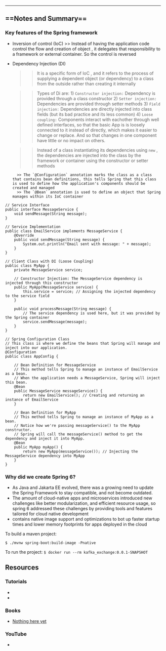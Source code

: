 
---------
## ==Notes and Summary==



### Key features of the Spring framework

- Inversion of control (IoC)
		>> Instead of having the application code control the flow and creation of object , it delegates that responsibility to a framework or external container. So the control is reversed 
		

- Dependency Injection (DI)

	>> It is a specific form of IoC , and it refers to the process of supplying a dependent object (or dependency) to a class from the outside rather than creating it internally 
	
	>> Types of Di are:
		  1) `Constructor injection:`  Dependency is provided through a class constructor 
		  2) `Setter injection:` Dependencies are provided through setter methods 
		  3) `Field injection:` Dependencies are directly injected into class fields (but its bad practice and its less common)
		  4) `Loose coupling:` Components interact with eachother through well defined interfaces, so that the basic App is is loosely connected to it instead of directly, which makes it easier to change or replace. And so that changes in one component have little or no impact on others.
		  
		  
     >>Instead of a class instantiating its dependencies using `new` , the dependencies are injected into the class by the framework or container using the constructor or setter methods
     >>
        >> The `@Configuration` annotation marks the class as a class that contains bean definitions, this tells Spring that this class is used to define how the application's components should be created and managed 
        >> The `@Bean` annotation is used to define an object that Spring manages within its IoC container 
        

```
// Service Interface
public interface MessageService {
    void sendMessage(String message);
}

// Service Implementation
public class EmailService implements MessageService {
    @Override
    public void sendMessage(String message) {
        System.out.println("Email sent with message: " + message);
    }
}

// Client Class with DI (Loose Coupling)
public class MyApp {
    private MessageService service;

    // Constructor Injection: The MessageService dependency is injected through this constructor
    public MyApp(MessageService service) {
        this.service = service; // Assigning the injected dependency to the service field
    }

    public void processMessage(String message) {
        // The service dependency is used here, but it was provided by the Spring container
        service.sendMessage(message);
    }
}

// Spring Configuration Class
// This class is where we define the beans that Spring will manage and inject into our application.
@Configuration
public class AppConfig {

    // Bean Definition for MessageService
    // This method tells Spring to manage an instance of EmailService as a bean.
    // When the application needs a MessageService, Spring will inject this bean.
    @Bean
    public MessageService messageService() {
        return new EmailService(); // Creating and returning an instance of EmailService
    }

    // Bean Definition for MyApp
    // This method tells Spring to manage an instance of MyApp as a bean.
    // Notice how we're passing messageService() to the MyApp constructor.
    // Spring will call the messageService() method to get the dependency and inject it into MyApp.
    @Bean
    public MyApp myApp() {
        return new MyApp(messageService()); // Injecting the MessageService dependency into MyApp
    }
}

```











### Why did we create  Spring 6?

- As Java and Jakarta EE evolved, there was a growing need to update the Spring Framework to stay compatible, and not become outdated.
- The amount of cloud-native apps and microservices introduced new challenges like better modularization, and efficient resource usage, so spring 6 addressed these challenges by providing tools and features tailored for cloud native development 
- contains native image support  and optimizations to bot up faster startup times and lower memory footprints for apps deployed in the cloud 




























To build a maven project: 

`$ ./mvnw spring-boot:build-image -Pnative`

To run the project: 
`$ docker run --rm kafka_exchange:0.0.1-SNAPSHOT`

## Resources

### Tutorials
- []()
- []()

### Books

- [Nothing here yet](https://example.com)

### YouTube

- []()


